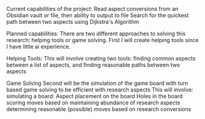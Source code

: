 Current capabilities of the project:
  Read aspect conversions from an Obsidian vault or file, then ability to output to file
  Search for the quickest path between two aspects using Dijkstra's Algorithm

Planned capabilities:
  There are two different approaches to solving this research: helping tools or game solving.
  First I will create helping tools since I have little ai experience.

  Helping Tools:
    This will involve creating two tools: finding common aspects between a list of aspects, and finding reasonable paths between two aspects

  Game Solving
    Second will be the simulation of the game board with turn based game solving to be efficient with research aspects
    This will involve:
      simulating a board:
        Aspect placement on the board
        Holes in the board
      scoring moves based on maintaining abundance of research aspects
      determining reasonable (possible) moves based on research conversions
